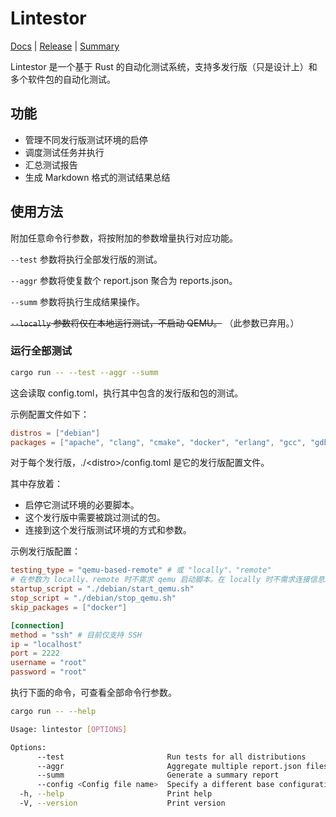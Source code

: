# Lintestor

[Docs](https://255doesnotexist.github.io/lintestor/) | [Release](about:blank) | [Summary](https://github.com/255doesnotexist/lintestor/blob/main/summary.md)

Lintestor 是一个基于 Rust 的自动化测试系统，支持多发行版（只是设计上）和多个软件包的自动化测试。

## 功能

- 管理不同发行版测试环境的启停
- 调度测试任务并执行
- 汇总测试报告
- 生成 Markdown 格式的测试结果总结

## 使用方法

附加任意命令行参数，将按附加的参数增量执行对应功能。

`--test` 参数将执行全部发行版的测试。

`--aggr` 参数将使复数个 report.json 聚合为 reports.json。

`--summ` 参数将执行生成结果操作。

~~`--locally` 参数将仅在本地运行测试，不启动 QEMU。~~
（此参数已弃用。）

### 运行全部测试

```bash
cargo run -- --test --aggr --summ
```

这会读取 config.toml，执行其中包含的发行版和包的测试。

示例配置文件如下：

```toml
distros = ["debian"]
packages = ["apache", "clang", "cmake", "docker", "erlang", "gcc", "gdb", "golang", "haproxy", "libmemcached", "lighttpd", "llvm", "mariadb", "nginx", "nodejs", "numpy", "ocaml"]
```

对于每个发行版，./\<distro\>/config.toml 是它的发行版配置文件。

其中存放着：

- 启停它测试环境的必要脚本。
- 这个发行版中需要被跳过测试的包。
- 连接到这个发行版测试环境的方式和参数。

示例发行版配置：

```toml
testing_type = "qemu-based-remote" # 或 "locally"、"remote"
# 在参数为 locally、remote 时不需求 qemu 启动脚本。在 locally 时不需求连接信息。
startup_script = "./debian/start_qemu.sh"
stop_script = "./debian/stop_qemu.sh"
skip_packages = ["docker"]

[connection]
method = "ssh" # 目前仅支持 SSH
ip = "localhost"
port = 2222
username = "root"
password = "root"
```

执行下面的命令，可查看全部命令行参数。

```sh
cargo run -- --help
```

```sh
Usage: lintestor [OPTIONS]

Options:
      --test                       Run tests for all distributions
      --aggr                       Aggregate multiple report.json files into a single reports.json
      --summ                       Generate a summary report
      --config <Config file name>  Specify a different base configuration file
  -h, --help                       Print help
  -V, --version                    Print version
```